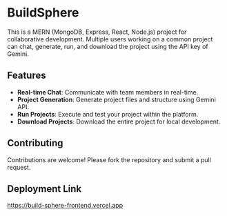 # BuildSphere

This is a MERN (MongoDB, Express, React, Node.js) project for collaborative development. Multiple users working on a common project can chat, generate, run, and download the project using the API key of Gemini.

## Features

- **Real-time Chat**: Communicate with team members in real-time.
- **Project Generation**: Generate project files and structure using Gemini API.
- **Run Projects**: Execute and test your project within the platform.
- **Download Projects**: Download the entire project for local development.


## Contributing
Contributions are welcome! Please fork the repository and submit a pull request.

## Deployment Link
https://build-sphere-frontend.vercel.app


